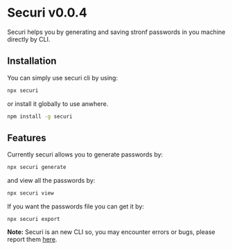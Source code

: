 # Securi v0.0.4
Securi helps you by generating and saving stronf passwords in you machine directly by CLI.

## Installation
You can simply use securi cli by using:
```bash
npx securi
```
or install it globally to use anwhere.
```bash
npm install -g securi
```
## Features
Currently securi allows you to generate passwords by:
```bash
npx securi generate
```
and view all the passwords by:
```bash
npx securi view
```
If you want the passwords file you can get it by:
```
npx securi export
```
**Note:**
Securi is an new CLI so, you may encounter errors or bugs, please report them [here](https://github.com/HarshDev2/securi/issues).